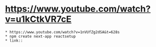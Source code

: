 # https://www.youtube.com/watch?v=u1kCtkVR7cE
    * https://www.youtube.com/watch?v=1nVUfZg2dSA&t=628s
    * npm create next-app reactsetup
    * link:: 